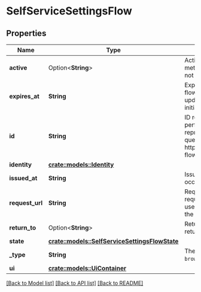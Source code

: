 # SelfServiceSettingsFlow

## Properties

Name | Type | Description | Notes
------------ | ------------- | ------------- | -------------
**active** | Option<**String**> | Active, if set, contains the registration method that is being used. It is initially not set. | [optional]
**expires_at** | **String** | ExpiresAt is the time (UTC) when the flow expires. If the user still wishes to update the setting, a new flow has to be initiated. | 
**id** | **String** | ID represents the flow's unique ID. When performing the settings flow, this represents the id in the settings ui's query parameter: http://<selfservice.flows.settings.ui_url>?flow=<id> | 
**identity** | [**crate::models::Identity**](identity.md) |  | 
**issued_at** | **String** | IssuedAt is the time (UTC) when the flow occurred. | 
**request_url** | **String** | RequestURL is the initial URL that was requested from Ory Kratos. It can be used to forward information contained in the URL's path or query for example. | 
**return_to** | Option<**String**> | ReturnTo contains the requested return_to URL. | [optional]
**state** | [**crate::models::SelfServiceSettingsFlowState**](selfServiceSettingsFlowState.md) |  | 
**_type** | **String** | The flow type can either be `api` or `browser`. | 
**ui** | [**crate::models::UiContainer**](uiContainer.md) |  | 

[[Back to Model list]](../README.md#documentation-for-models) [[Back to API list]](../README.md#documentation-for-api-endpoints) [[Back to README]](../README.md)


